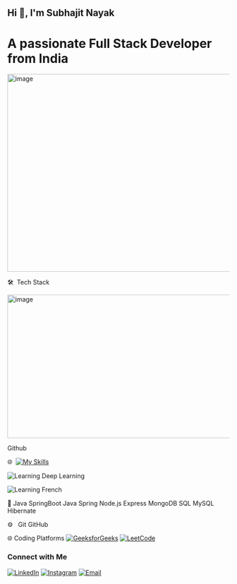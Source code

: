  ## Hi 👋, I'm Subhajit Nayak

# A passionate Full Stack Developer from India

<img width="1000" height="448" alt="image" src="https://github.com/user-attachments/assets/7cab11ad-a206-4590-baa0-24ed67c89e75" />



🛠  Tech Stack



<img width="906" height="325" alt="image" src="https://github.com/user-attachments/assets/113832c6-0af5-45de-bf27-13b8303723a9" />



Github



🌐  [![My Skills](https://skillicons.dev/icons?i=js,html,css,react,bootstrap,tailwindcss)](https://skillicons.dev)

![Learning Deep Learning](https://img.shields.io/badge/learning-deep%20learning-blueviolet?style=for-the-badge)

![Learning French](https://img.shields.io/badge/LearningFrench-8A2BE6?style=for-the-badge)



👾 Java SpringBoot Java Spring Node.js Express MongoDB SQL MySQL Hibernate 



⚙️   Git GitHub



🌐 Coding Platforms
[![GeeksforGeeks](https://img.shields.io/badge/GeeksforGeeks-21A334?style=for-the-badge&logo=geeksforgeeks&logoColor=white)](https://auth.geeksforgeeks.org/user/kalyanreddy434)
[![LeetCode](https://img.shields.io/badge/LeetCode-FFA116?style=for-the-badge&logo=leetcode&logoColor=black)](https://leetcode.com/kalyanreddy434/)



### Connect with Me

[![LinkedIn](https://img.shields.io/badge/LinkedIn-0A66C2?style=for-the-badge&logo=linkedin&logoColor=white)](https://www.linkedin.com/in/subhajit-nayak-122095268)
[![Instagram](https://img.shields.io/badge/Instagram-E4405F?style=for-the-badge&logo=instagram&logoColor=white)](https://www.instagram.com/001_rudra_s____)
[![Email](https://img.shields.io/badge/Gmail-D14836?style=for-the-badge&logo=gmail&logoColor=white)](mailto:subhajit89nayak@gmail.com)




<!--

**subhaajitnayak/subhaajitnayak** is a ✨ _special_ ✨ repository because its `README.md` (this file) appears on your GitHub profile.



Here are some ideas to get you started:



- 🔭 I’m currently working on ...

- 🌱 I’m currently learning ...

- 👯 I’m looking to collaborate on ...

- 🤔 I’m looking for help with ...

- 💬 Ask me about ...

- 📫 How to reach me: ...

- 😄 Pronouns: ...

- ⚡ Fun fact: ...

-->
